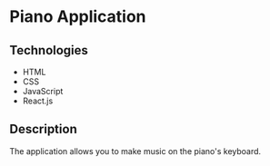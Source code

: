 # Piano Application

## Technologies
* HTML
* CSS
* JavaScript
* React.js

## Description
The application allows you to make music on the piano's keyboard.
